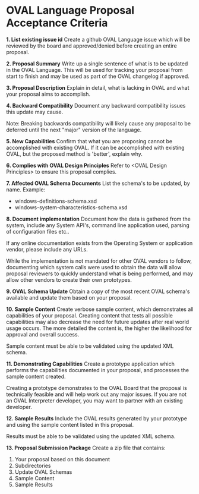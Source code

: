 # OVAL Language Proposal Acceptance Criteria


**1. List existing issue id**
Create a github OVAL Language issue <Insert link to issue id creation process> which will be reviewed by the board and approved/denied before creating an entire proposal.

**2. Proposal Summary**
Write up a single sentence of what is to be updated in the OVAL Language.  This will be used for tracking your proposal from start to finish and may be used as part of the OVAL changelog if approved.

**3. Proposal Description**
Explain in detail, what is lacking in OVAL and what your proposal aims to accomplish.

**4. Backward Compatibility**
Document any backward compatibility issues this update may cause.

Note: Breaking backwards compatibility will likely cause any proposal to be deferred until the next "major" version of the language.

**5. New Capabilities**
Confirm that what you are proposing cannot be accomplished with existing OVAL.  If it can be accomplished with existing OVAL, but the proposed method is &#39;better&#39;, explain why.

**6. Complies with OVAL Design Principles**
Refer to &lt;OVAL Design Principles&gt; to ensure this proposal complies.

**7. Affected OVAL Schema Documents**
List the schema&#39;s to be updated, by name.  Example:

- windows-definitions-schema.xsd
- windows-system-characteristics-schema.xsd

**8. Document implementation**
Document how the data is gathered from the system, include any System API&#39;s, command line application used, parsing of configuration files etc..

If any online documentation exists from the Operating System or application vendor, please include any URLs.

While the implementation is not mandated for other OVAL vendors to follow, documenting which system calls were used to obtain the data will allow proposal reviewers to quickly understand what is being performed, and may allow other vendors to create their own prototypes.

**9. OVAL Schema Update**
Obtain a copy of the most recent OVAL schema&#39;s available and update them based on your proposal.

**10. Sample Content**
Create verbose sample content, which demonstrates all capabilities of your proposal.  Creating content that tests all possible capabilities may also decrease the need for future updates after real world usage occurs.  The more detailed the content is, the higher the likelihood for approval and overall success.

Sample content must be able to be validated using the updated XML schema.

**11. Demonstrating Capabilities**
Create a prototype application which performs the capabilities documented in your proposal, and processes the sample content created.

Creating a prototype demonstrates to the OVAL Board that the proposal is technically feasible and will help work out any major issues.  If you are not an OVAL Interpreter developer, you may want to partner with an existing developer.

**12. Sample Results**
Include the OVAL results generated by your prototype and using the sample content listed in this proposal.

Results must be able to be validated using the updated XML schema.

**13. Proposal Submission Package**
Create a zip file that contains:

1. Your proposal based on this document
2. Subdirectories
  1. Update OVAL Schemas
  2. Sample Content
  3. Sample Results


